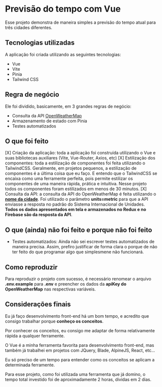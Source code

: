 # Previsão do tempo com Vue

Esse projeto demonstra de maneira simples a previsão do tempo atual para três cidades diferentes.

## Tecnologias utilizadas

A aplicação foi criada utilizando as seguintes tecnologias:
- Vue
- Vite
- Pinia
- Tailwind CSS

## Regra de negócio

Ele foi dividido, basicamente, em 3 grandes regras de negócio:
- Consulta da API [OpenWeatherMap](https://openweathermap.org/current#name)
- Armazenamento de estado com Pinia
- Testes automatizados

## O que foi feito

[X] Criação da aplicação: toda a aplicação foi construída utilizando o Vue e suas bibliotecas auxiliares
(Vite, Vue-Router, Axios, etc)
[X] Estilização dos componentes: toda a estilização de componentes foi feita utilizando o TailwindCSS.
Geralmente, em projetos pequenos, a estilização de componentes é a última coisa que eu faço. E entendo que o TailwindCSS se encaixa como uma ferramente perfeita, pois permite estilizar os componentes de uma maneira rápida, prática e intuitiva. Nesse projeto todos os componentes foram estilizados em menos de 30 minutos.
[X] Consulta da API: a consulta da API do OpenWeatherMap é feita utilizando o **[nome da cidade](https://openweathermap.org/current#name)**. Foi utilizado o parâmetro **units=metric** para que a API enviasse a resposta no padrão do Sistema Internacional de Unidades. **Todos os dados apresentados em tela e armazenados no Redux e no Firebase são da resposta da API**.

## O que (ainda) não foi feito e porque não foi feito

- Testes automatizados: Ainda não sei escrever testes automatizados de maneira precisa. Assim, prefiro justificar de forma clara o porque de não ter feito do que programar algo que simplesmene não funcionará.

## Como reproduzir

Para reproduzir o projeto com sucesso, é necessário renomear o arquivo **.env.example** para **.env**
e preencher os dados da **apiKey do OpenWeatherMap** nas respectivas variáveis.

## Considerações finais

Eu já faço desenvolvimento front-end há um bom tempo, e acredito que consigo trabalhar porque **conheço os conceitos**.

Por conhecer os conceitos, eu consigo me adaptar de forma relativamente rápida a qualquer ferramente.

O Vue é a minha ferramenta favorita para desenvolvimento front-end, mas também já trabalhei em projetos com JQuery, Blade, AlpineJS, React, etc...

Eu só preciso de um tempo para entender como os conceitos se aplicam a determinada ferramente.

Para esse projeto, como foi utilizada uma ferramenta que já domino, o tempo total investido foi de aproximadamente 2 horas, dividas em 2 dias.